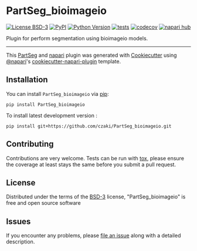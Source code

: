 # PartSeg_bioimageio

[![License BSD-3](https://img.shields.io/pypi/l/napari_biomodel.svg?color=green)](https://github.com/czaki/napari_biomodel/raw/main/LICENSE)
[![PyPI](https://img.shields.io/pypi/v/napari_biomodel.svg?color=green)](https://pypi.org/project/napari_biomodel)
[![Python Version](https://img.shields.io/pypi/pyversions/napari_biomodel.svg?color=green)](https://python.org)
[![tests](https://github.com/czaki/napari_biomodel/workflows/tests/badge.svg)](https://github.com/czaki/napari_biomodel/actions)
[![codecov](https://codecov.io/gh/czaki/napari_biomodel/branch/main/graph/badge.svg)](https://codecov.io/gh/czaki/napari_biomodel)
[![napari hub](https://img.shields.io/endpoint?url=https://api.napari-hub.org/shields/napari_biomodel)](https://napari-hub.org/plugins/napari_biomodel)

Plugin for perform segmentation using bioimageio models.

----------------------------------



This [PartSeg] and [napari] plugin was generated with [Cookiecutter] using [@napari]'s [cookiecutter-napari-plugin] template.

<!--
Don't miss the full getting started guide to set up your new package:
https://github.com/napari/cookiecutter-napari-plugin#getting-started

and review the napari docs for plugin developers:
https://napari.org/plugins/index.html
-->

## Installation

You can install `PartSeg_bioimageio` via [pip]:

    pip install PartSeg_bioimageio



To install latest development version :

    pip install git+https://github.com/czaki/PartSeg_bioimageio.git


## Contributing

Contributions are very welcome. Tests can be run with [tox], please ensure
the coverage at least stays the same before you submit a pull request.

## License

Distributed under the terms of the [BSD-3] license,
"PartSeg_bioimageio" is free and open source software

## Issues

If you encounter any problems, please [file an issue] along with a detailed description.

[PartSeg]: https://github.com/4DNucleome/PartSeg/
[napari]: https://github.com/napari/napari
[Cookiecutter]: https://github.com/audreyr/cookiecutter
[@napari]: https://github.com/napari
[MIT]: http://opensource.org/licenses/MIT
[BSD-3]: http://opensource.org/licenses/BSD-3-Clause
[GNU GPL v3.0]: http://www.gnu.org/licenses/gpl-3.0.txt
[GNU LGPL v3.0]: http://www.gnu.org/licenses/lgpl-3.0.txt
[Apache Software License 2.0]: http://www.apache.org/licenses/LICENSE-2.0
[Mozilla Public License 2.0]: https://www.mozilla.org/media/MPL/2.0/index.txt
[cookiecutter-napari-plugin]: https://github.com/napari/cookiecutter-napari-plugin

[file an issue]: https://github.com/czaki/PartSeg_bioimageio/issues

[napari]: https://github.com/napari/napari
[tox]: https://tox.readthedocs.io/en/latest/
[pip]: https://pypi.org/project/pip/
[PyPI]: https://pypi.org/
